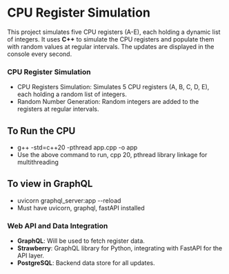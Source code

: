 # CPU Register Simulation

This project simulates five CPU registers (A-E), each holding a dynamic list of integers. It uses **C++** to simulate the CPU registers and populate them with random values at regular intervals. The updates are displayed in the console every second.

### CPU Register Simulation
- CPU Registers Simulation: Simulates 5 CPU registers (A, B, C, D, E), each holding a random list of integers.
- Random Number Generation: Random integers are added to the registers at regular intervals.

## To Run the CPU
- g++ -std=c++20 -pthread app.cpp -o app
- Use the above command to run, cpp 20, pthread library linkage for multithreading

## To view in GraphQL
- uvicorn graphql_server:app --reload
- Must have uvicorn, graphql, fastAPI installed

### Web API and Data Integration
- **GraphQL**: Will be used to fetch register data.
- **Strawberry**: GraphQL library for Python, integrating with FastAPI for the API layer.
- **PostgreSQL**: Backend data store for all updates.
